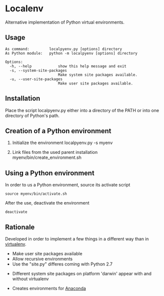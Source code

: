 Localenv
========

Alternative implementation of Python virtual environments.

Usage
-----
    As command:         localpyenv.py [options] directory
    As Python module:   python -m localpyenv [options] directory

    Options:
      -h, --help            show this help message and exit
      -s, --system-site-packages
                            Make system site packages available.
      -u, --user-site-packages
                            Make user site packages available.
        

Installation
------------
Place the script localpyenv.py either into a directory of the PATH or into one directory of Python's path.

Creation of a Python environment
--------------------------------

1. Initialize the environment
    localpyenv.py -s myenv

2. Link files from the used parent installation
    myenv/bin/create_environment.sh

Using a Python environment
--------------------------

In order to us a Python environment, source its activate script

    source myenv/bin/activate.sh

After the use, deactivate the environment

    deactivate


Rationale
---------
Developed in order to implement a few things in a different way than in [virtualenv](http://www.virtualenv.org).

* Make user site packages available
* Allow recursive environments
* Use the "site.py" differes coming with Python 2.7
 + Different system site packages on platform 'darwin' appear with and without virtualenv
* Creates environments for [Anaconda](https://store.continuum.io/cshop/anaconda/)
